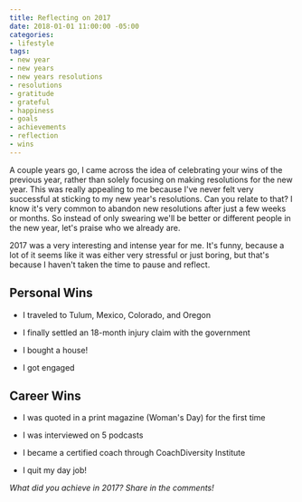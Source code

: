 ```yaml
---
title: Reflecting on 2017
date: 2018-01-01 11:00:00 -05:00
categories:
- lifestyle
tags:
- new year
- new years
- new years resolutions
- resolutions
- gratitude
- grateful
- happiness
- goals
- achievements
- reflection
- wins
---
```


A couple years go, I came across the idea of celebrating your wins of the previous year, rather than solely focusing on making resolutions for the new year. This was really appealing to me because I've never felt very successful at sticking to my new year's resolutions. Can you relate to that? I know it's very common to abandon new resolutions after just a few weeks or months. So instead of only swearing we'll be better or different people in the new year, let's praise who we already are.

2017 was a very interesting and intense year for me. It's funny, because a lot of it seems like it was either very stressful or just boring, but that's because I haven't taken the time to pause and reflect.

## Personal Wins

* I traveled to Tulum, Mexico, Colorado, and Oregon

* I finally settled an 18-month injury claim with the government

* I bought a house!

* I got engaged

## Career Wins

* I was quoted in a print magazine (Woman's Day) for the first time

* I was interviewed on 5 podcasts

* I became a certified coach through CoachDiversity Institute

* I quit my day job!

*What did you achieve in 2017? Share in the comments!*